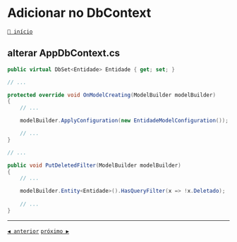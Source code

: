 # Adicionar no DbContext

[`🔼 início`](../Readme.md)

## alterar AppDbContext.cs

```csharp
public virtual DbSet<Entidade> Entidade { get; set; }

// ...

protected override void OnModelCreating(ModelBuilder modelBuilder)
{
    // ...

    modelBuilder.ApplyConfiguration(new EntidadeModelConfiguration());

    // ...
}

// ...

public void PutDeletedFilter(ModelBuilder modelBuilder)
{
    // ...

    modelBuilder.Entity<Entidade>().HasQueryFilter(x => !x.Deletado);
    
    // ...
}
```

---

[`◀️ anterior`](./02%20ModelConfiguration.md) [`próximo ▶️`](./04%20Interfaces%20de%20Repositorio.md)